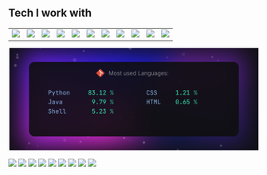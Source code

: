 ## Tech I work with      
<table>
  <tr>
    <td><a href="https://archlinux.org"><img src="https://cdn.jsdelivr.net/gh/devicons/devicon@latest/icons/archlinux/archlinux-original.svg" width="70"/></a></td>
    <td><a href="https://kernel.org"><img src="https://cdn.jsdelivr.net/gh/devicons/devicon@latest/icons/linux/linux-original.svg" width="70"/></a></td>
    <td><a href="https://www.gnu.org/software/bash/"><img src="https://cdn.jsdelivr.net/gh/devicons/devicon@latest/icons/bash/bash-original.svg" width="70"/></a></td>
    <td><a href="https://python.org"><img src="https://cdn.jsdelivr.net/gh/devicons/devicon@latest/icons/python/python-original.svg" width="70"/></a></td>
    <td><a href="https://www.jetbrains.com/pycharm/"><img src="https://cdn.jsdelivr.net/gh/devicons/devicon@latest/icons/pycharm/pycharm-original.svg" width="70"/></a></td>
    <td><a href="https://www.java.com"><img src="https://cdn.jsdelivr.net/gh/devicons/devicon@latest/icons/java/java-original.svg" width="70"/></a></td>
    <td><a href="https://aws.amazon.com"><img src="https://cdn.jsdelivr.net/gh/devicons/devicon@latest/icons/amazonwebservices/amazonwebservices-original-wordmark.svg" width="70"/></a></td>
    <td><a href="https://www.docker.com"><img src="https://cdn.jsdelivr.net/gh/devicons/devicon@latest/icons/docker/docker-plain.svg" width="70"/></a></td>
    <td><a href="https://streamlit.io"><img src="https://cdn.jsdelivr.net/gh/devicons/devicon@latest/icons/streamlit/streamlit-original.svg" width="70"/></a></td>
    <td><a href="https://pandas.pydata.org"><img src="https://cdn.jsdelivr.net/gh/devicons/devicon@latest/icons/pandas/pandas-original.svg" width="70"/></a></td>
    <td><a href="https://scikit-learn.org"><img src="https://cdn.jsdelivr.net/gh/devicons/devicon@latest/icons/scikitlearn/scikitlearn-original.svg" width="70"/></a></td>
  </tr>
</table>

<p align="center"><img src="https://github.com/AlexBraguta/AlexBraguta/blob/main/languages.png" width="500"></p>

<img src="https://img.shields.io/badge/Algorand-000000.svg?style=for-the-badge&logo=Algorand&logoColor=white" height="25"> <img src="https://img.shields.io/badge/Amazon%20EC2-FF9900.svg?style=for-the-badge&logo=Amazon-EC2&logoColor=white" height="25"> <img src="https://img.shields.io/badge/Amazon%20Web%20Services-232F3E.svg?style=for-the-badge&logo=Amazon-Web-Services&logoColor=white" height="25"> <img src="https://img.shields.io/badge/Anaconda-44A833.svg?style=for-the-badge&logo=Anaconda&logoColor=white" height="25"> <img src="https://img.shields.io/badge/Android-3DDC84.svg?style=for-the-badge&logo=Android&logoColor=white" height="25"> <img src="https://img.shields.io/badge/Anthropic-191919.svg?style=for-the-badge&logo=Anthropic&logoColor=white" height="25"> <img src="https://img.shields.io/badge/Apache%20Maven-C71A36.svg?style=for-the-badge&logo=Apache-Maven&logoColor=white" height="25"> <img src="https://img.shields.io/badge/Apple-000000.svg?style=for-the-badge&logo=Apple&logoColor=white" height="25"> <img src="https://img.shields.io/badge/Bitcoin-F7931A.svg?style=for-the-badge&logo=Bitcoin&logoColor=white" height="25">
<img src="">
<img src="">
<img src="">
<img src="">
<img src="">
<img src="">


<!-- Add more icons similarly -->

<!--
**AlexBraguta/AlexBraguta** is a ✨ _special_ ✨ repository because its `README.md` (this file) appears on your GitHub profile.

Here are some ideas to get you started:

- 🔭 I’m currently working on ...
- 🌱 I’m currently learning ...
- 👯 I’m looking to collaborate on ...
- 🤔 I’m looking for help with ...
- 💬 Ask me about ...
- 📫 How to reach me: ...
- 😄 Pronouns: ...
- ⚡ Fun fact: ...
-->
